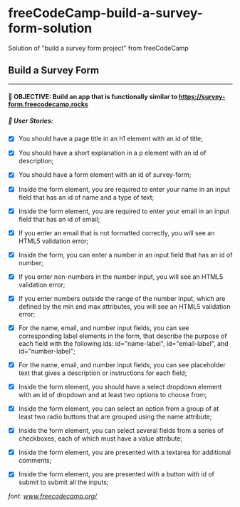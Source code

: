 # freeCodeCamp-build-a-survey-form-solution
Solution of "build a survey form project" from freeCodeCamp

## Build a Survey Form
----
#### 🎯 **OBJECTIVE:** Build an app that is functionally similar to https://survey-form.freecodecamp.rocks

##### 📕 **User Stories:**

 - [x] You should have a page title in an h1 element with an id of title;
 - [x] You should have a short explanation in a p element with an id of description;
 - [x] You should have a form element with an id of survey-form;
 - [x] Inside the form element, you are required to enter your name in an input field that has an id of name and a type of text;
 - [x] Inside the form element, you are required to enter your email in an input field that has an id of email;
 - [x] If you enter an email that is not formatted correctly, you will see an HTML5 validation error;
 - [x] Inside the form, you can enter a number in an input field that has an id of number;
 - [x] If you enter non-numbers in the number input, you will see an HTML5 validation error;
 - [x] If you enter numbers outside the range of the number input, which are defined by the min and max attributes, you will see an HTML5 validation error;
 - [x] For the name, email, and number input fields, you can see corresponding label elements in the form, that describe the purpose of each field with the following ids: id="name-label", id="email-label", and id="number-label";
 - [x] For the name, email, and number input fields, you can see placeholder text that gives a description or instructions for each field;
 - [x] Inside the form element, you should have a select dropdown element with an id of dropdown and at least two options to choose from;
 - [x] Inside the form element, you can select an option from a group of at least two radio buttons that are grouped using the name attribute;
 - [x] Inside the form element, you can select several fields from a series of checkboxes, each of which must have a value attribute;
 - [x] Inside the form element, you are presented with a textarea for additional comments;
 - [x] Inside the form element, you are presented with a button with id of submit to submit all the inputs;


*font: www.freecodecamp.org/*
